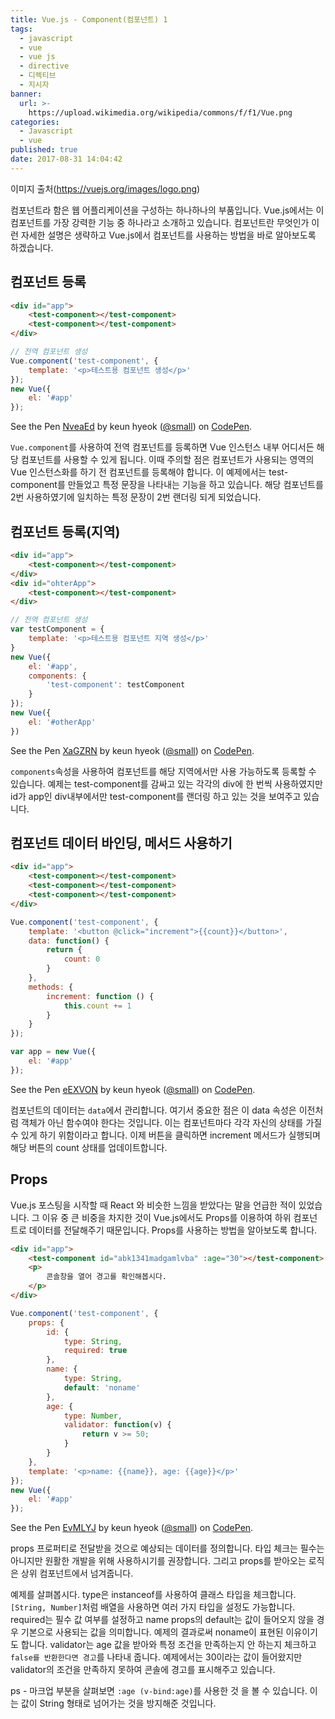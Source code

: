 ```yaml
---
title: Vue.js - Component(컴포넌트) 1
tags:
  - javascript
  - vue
  - vue js
  - directive
  - 디렉티브
  - 지시자
banner:
  url: >-
    https://upload.wikimedia.org/wikipedia/commons/f/f1/Vue.png
categories:
  - Javascript
  - vue
published: true
date: 2017-08-31 14:04:42
---
```

이미지 출처(https://vuejs.org/images/logo.png)


컴포넌트라 함은 웹 어플리케이션을 구성하는 하나하나의 부품입니다. Vue.js에서는 이 컴포넌트를 가장 강력한 기능 중 하나라고 소개하고 있습니다. 컴포넌트란 무엇인가 이런 자세한 설명은 생략하고 Vue.js에서 컴포넌트를 사용하는 방법을 바로 알아보도록 하겠습니다.

## 컴포넌트 등록
```html
<div id="app">
    <test-component></test-component>
    <test-component></test-component>
</div>
```
```javascript
// 전역 컴포넌트 생성
Vue.component('test-component', {
    template: '<p>테스트용 컴포넌트 생성</p>'
});
new Vue({
    el: '#app'
});
```

<p data-height="300" data-theme-id="11131" data-slug-hash="NveaEd" data-default-tab="js,result" data-user="small" data-embed-version="2" data-pen-title="NveaEd" class="codepen">See the Pen <a href="https://codepen.io/small/pen/NveaEd/">NveaEd</a> by keun hyeok (<a href="https://codepen.io/small">@small</a>) on <a href="https://codepen.io">CodePen</a>.</p>
<script async src="https://production-assets.codepen.io/assets/embed/ei.js"></script>

`Vue.component`를 사용하여 전역 컴포넌트를 등록하면 Vue 인스턴스 내부 어디서든 해당 컴포넌트를 사용할 수 있게 됩니다. 이때 주의할 점은 컴포넌트가 사용되는 영역의 Vue 인스턴스화를 하기 전 컴포넌트를 등록해야 합니다. 이 예제에서는 test-component를 만들었고 특정 문장을 나타내는 기능을 하고 있습니다. 해당 컴포넌트를 2번 사용하였기에 일치하는 특정 문장이 2번 랜더링 되게 되었습니다.

## 컴포넌트 등록(지역)
```html
<div id="app">
    <test-component></test-component>
</div>
<div id="ohterApp">
    <test-component></test-component>
</div>
```
```javascript
// 전역 컴포넌트 생성
var testComponent = {
    template: '<p>테스트용 컴포넌트 지역 생성</p>'
}
new Vue({
    el: '#app',
    components: {
        'test-component': testComponent
    }
});
new Vue({
    el: '#otherApp'
})
```
<p data-height="290" data-theme-id="11131" data-slug-hash="XaGZRN" data-default-tab="js,result" data-user="small" data-embed-version="2" data-pen-title="XaGZRN" class="codepen">See the Pen <a href="https://codepen.io/small/pen/XaGZRN/">XaGZRN</a> by keun hyeok (<a href="https://codepen.io/small">@small</a>) on <a href="https://codepen.io">CodePen</a>.</p>
<script async src="https://production-assets.codepen.io/assets/embed/ei.js"></script>

`components`속성을 사용하여 컴포넌트를 해당 지역에서만 사용 가능하도록 등록할 수 있습니다. 예제는 test-component를 감싸고 있는 각각의 div에 한 번씩 사용하였지만 id가 app인 div내부에서만 test-component를 랜더링 하고 있는 것을 보여주고 있습니다.


## 컴포넌트 데이터 바인딩, 메서드 사용하기
```html
<div id="app">
    <test-component></test-component>
    <test-component></test-component>
    <test-component></test-component>
</div>
```
```javascript
Vue.component('test-component', {
    template: '<button @click="increment">{{count}}</button>',
    data: function() {
        return {
            count: 0
        }
    },
    methods: {
        increment: function () {
            this.count += 1
        }
    }
});

var app = new Vue({
    el: '#app'
});
```
<p data-height="300" data-theme-id="11131" data-slug-hash="eEXVON" data-default-tab="js,result" data-user="small" data-embed-version="2" data-pen-title="eEXVON" class="codepen">See the Pen <a href="https://codepen.io/small/pen/eEXVON/">eEXVON</a> by keun hyeok (<a href="https://codepen.io/small">@small</a>) on <a href="https://codepen.io">CodePen</a>.</p>
<script async src="https://production-assets.codepen.io/assets/embed/ei.js"></script>

컴포넌트의 데이터는 `data`에서 관리합니다. 여기서 중요한 점은 이 data 속성은 이전처럼 객체가 아닌 함수여야 한다는 것입니다. 이는 컴포넌트마다 각각 자신의 상태를 가질 수 있게 하기 위함이라고 합니다. 이제 버튼을 클릭하면 increment 메서드가 실행되며 해당 버튼의 count 상태를 업데이트합니다.

## Props
Vue.js 포스팅을 시작할 때 React 와 비슷한 느낌을 받았다는 말을 언급한 적이 있었습니다. 그 이유 중 큰 비중을 차지한 것이 Vue.js에서도 Props를 이용하여 하위 컴포넌트로 데이터를 전달해주기 때문입니다. Props를 사용하는 방법을 알아보도록 합니다.

```html
<div id="app">
    <test-component id="abk1341madgamlvba" :age="30"></test-component>
    <p>
        콘솔창을 열어 경고를 확인해봅시다.
    </p>
</div>
```

```javascript
Vue.component('test-component', {
    props: {
        id: {
            type: String,
            required: true
        },
        name: {
            type: String,
            default: 'noname'
        },
        age: {
            type: Number,
            validator: function(v) {
            	return v >= 50;
            }
        }
    },
    template: '<p>name: {{name}}, age: {{age}}</p>'
});
new Vue({
    el: '#app'
});
```
<p data-height="355" data-theme-id="11131" data-slug-hash="EvMLYJ" data-default-tab="js,result" data-user="small" data-embed-version="2" data-pen-title="EvMLYJ" class="codepen">See the Pen <a href="https://codepen.io/small/pen/EvMLYJ/">EvMLYJ</a> by keun hyeok (<a href="https://codepen.io/small">@small</a>) on <a href="https://codepen.io">CodePen</a>.</p>
<script async src="https://production-assets.codepen.io/assets/embed/ei.js"></script>

props 프로퍼티로 전달받을 것으로 예상되는 데이터를 정의합니다. 타입 체크는 필수는 아니지만 원활한 개발을 위해 사용하시기를 권장합니다. 그리고 props를 받아오는 로직은 상위 컴포넌트에서 넘겨줍니다.

예제를 살펴봅시다.
type은 instanceof를 사용하여 클래스 타입을 체크합니다. `[String, Number]`처럼 배열을 사용하면 여러 가지 타입을 설정도 가능합니다. required는 필수 값 여부를 설정하고 name props의 default는 값이 들어오지 않을 경우 기본으로 사용되는 값을 의미합니다. 예제의 결과로써 noname이 표현된 이유이기도 합니다.
validator는 age 값을 받아와 특정 조건을 만족하는지 안 하는지 체크하고 `false를 반환한다면 경고`를 나타내 줍니다. 예제에서는 30이라는 값이 들어왔지만 validator의 조건을 만족하지 못하여 콘솔에 경고를 표시해주고 있습니다.

ps - 마크업 부분을 살펴보면 `:age (v-bind:age)`를 사용한 것 을 볼 수 있습니다. 이는 값이 String 형태로 넘어가는 것을 방지해준 것입니다.
